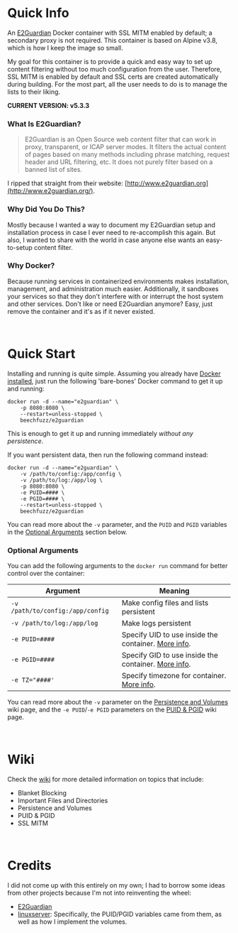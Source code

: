 # Quick Info
An [E2Guardian](https://github.com/e2guardian/e2guardian) Docker container with SSL MITM enabled by default; a secondary proxy is not required.  This container is based on Alpine v3.8, which is how I keep the image so small.

My goal for this container is to provide a quick and easy way to set up content filtering without too much configuration from the user.  Therefore, SSL MITM is enabled by default and SSL certs are created automatically during building.  For the most part, all the user needs to do is to manage the lists to their liking.

**CURRENT VERSION:  v5.3.3**

### What Is E2Guardian?

> E2Guardian is an Open Source web content filter that can work in proxy, transparent, or ICAP server modes.  It filters the actual content of pages based on many methods including phrase matching, request header and URL filtering, etc.  It does not purely filter based on a banned list of sites.

I ripped that straight from their website: [http://www.e2guardian.org](http://www.e2guardian.org/).

### Why Did You Do This?

Mostly because I wanted a way to document my E2Guardian setup and installation process in case I ever need to re-accomplish this again.  But also, I wanted to share with the world in case anyone else wants an easy-to-setup content filter.

### Why Docker?

Because running services in containerized environments makes installation, management, and administration much easier.  Additionally, it sandboxes your services so that they don't interfere with or interrupt the host system and other services.  Don't like or need E2Guardian anymore?  Easy, just remove the container and it's as if it never existed.

  
&nbsp;


# Quick Start
Installing and running is quite simple.  Assuming you already have [Docker installed](https://docs.docker.com/v17.09/engine/installation/), just run the following 'bare-bones' Docker command to get it up and running:

    docker run -d --name="e2guardian" \
        -p 8080:8080 \
        --restart=unless-stopped \
        beechfuzz/e2guardian

This is enough to get it up and running immediately *without any persistence*.  

If you want persistent data, then run the following command instead:

    docker run -d --name="e2guardian" \
        -v /path/to/config:/app/config \
        -v /path/to/log:/app/log \
        -p 8080:8080 \
        -e PUID=#### \
        -e PGID=#### \
        --restart=unless-stopped \
        beechfuzz/e2guardian
        
You can read more about the `-v` parameter, and the `PUID` and `PGID` variables in the [Optional Arguments](#optional-arguments) section below.

### Optional Arguments
You can add the following arguments to the `docker run` command for better control over the container:

Argument |Meaning 
-|-
`-v /path/to/config:/app/config`|Make config files and lists persistent
`-v /path/to/log:/app/log`| Make logs persistent
`-e PUID=####`| Specify UID to use inside the container.  [More info](https://github.com/beechfuzz/e2guardian-docker/wiki/PUID-&-PGID).
`-e PGID=####`| Specify GID to use inside the container.  [More info](https://github.com/beechfuzz/e2guardian-docker/wiki/PUID-&-PGID).
`-e TZ="####'`| Specify timezone for container.  [More info](https://github.com/beechfuzz/e2guardian-docker/wiki/Timezone).


You can read more about the `-v` parameter on the [Persistence and Volumes](https://github.com/beechfuzz/e2guardian-docker/wiki/Persistence-and-Volumes) wiki page, and the `-e PUID`/`-e PGID` parameters on the [PUID & PGID](https://github.com/beechfuzz/e2guardian-docker/wiki/PUID-&-PGID) wiki page.


&nbsp;

# Wiki

Check the [wiki](https://github.com/beechfuzz/e2guardian-docker/wiki) for more detailed information on topics that include:

* Blanket Blocking
* Important Files and Directories
* Persistence and Volumes
* PUID & PGID
* SSL MITM

&nbsp;

# Credits

I did not come up with this entirely on my own; I had to borrow some ideas from other projects because I'm not into reinventing the wheel:

* [E2Guardian](http://www.e2guardian.org)
* [linuxserver](https://hub.docker.com/u/linuxserver):  Specifically, the PUID/PGID variables came from them, as well as how I implement the volumes.

